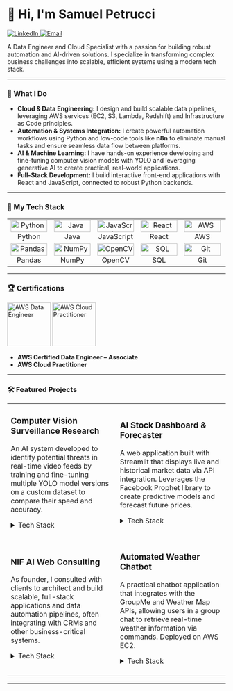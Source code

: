 # 👋 Hi, I'm Samuel Petrucci

<a href="https://www.linkedin.com/in/samuel-petrucci-51360b225/">
    <img src="https://img.shields.io/badge/LinkedIn-0077B5?style=for-the-badge&logo=linkedin&logoColor=white" alt="LinkedIn">
</a>
<a href="mailto:Samuel.Petrucci@outlook.com">
    <img src="https://img.shields.io/badge/Email-0078D4?style=for-the-badge&logo=microsoft-outlook&logoColor=white" alt="Email">
</a>

A Data Engineer and Cloud Specialist with a passion for building robust automation and AI-driven solutions. I specialize in transforming complex business challenges into scalable, efficient systems using a modern tech stack.

---

### 🚀 What I Do

* **Cloud & Data Engineering:** I design and build scalable data pipelines, leveraging AWS services (EC2, S3, Lambda, Redshift) and Infrastructure as Code principles.
* **Automation & Systems Integration:** I create powerful automation workflows using Python and low-code tools like **n8n** to eliminate manual tasks and ensure seamless data flow between platforms.
* **AI & Machine Learning:** I have hands-on experience developing and fine-tuning computer vision models with YOLO and leveraging generative AI to create practical, real-world applications.
* **Full-Stack Development:** I build interactive front-end applications with React and JavaScript, connected to robust Python backends.

---

### 🔧 My Tech Stack

<table>
  <tr>
    <td align="center" width="96">
      <img src="https://img.shields.io/badge/Python-3776AB?style=for-the-badge&logo=python&logoColor=white" alt="Python" width="84" height="28" />
      <br>Python
    </td>
    <td align="center" width="96">
      <img src="https://img.shields.io/badge/Java-ED8B00?style=for-the-badge&logo=openjdk&logoColor=white" alt="Java" width="84" height="28" />
      <br>Java
    </td>
    <td align="center" width="96">
      <img src="https://img.shields.io/badge/JavaScript-F7DF1E?style=for-the-badge&logo=javascript&logoColor=black" alt="JavaScript" width="84" height="28" />
      <br>JavaScript
    </td>
    <td align="center" width="96">
      <img src="https://img.shields.io/badge/React-20232A?style=for-the-badge&logo=react&logoColor=61DAFB" alt="React" width="84" height="28" />
      <br>React
    </td>
    <td align="center" width="96">
      <img src="https://img.shields.io/badge/AWS-232F3E?style=for-the-badge&logo=amazon-aws&logoColor=white" alt="AWS" width="84" height="28" />
      <br>AWS
    </td>
    <td align="center" width="96">
      <img src="https://img.shields.io/badge/Docker-2496ED?style=for-the-badge&logo=docker&logoColor=white" alt="Docker" width="84" height="28" />
      <br>Docker
    </td>
     <td align="center" width="96">
      <img src="https://img.shields.io/badge/n8n-1A1A1A?style=for-the-badge&logo=n8n&logoColor=white" alt="n8n" width="84" height="28" />
      <br>n8n
    </td>
  </tr>
  <tr>
    <td align="center" width="96">
      <img src="https://img.shields.io/badge/Pandas-150458?style=for-the-badge&logo=pandas&logoColor=white" alt="Pandas" width="84" height="28" />
      <br>Pandas
    </td>
    <td align="center" width="96">
      <img src="https://img.shields.io/badge/Numpy-013243?style=for-the-badge&logo=numpy&logoColor=white" alt="NumPy" width="84" height="28" />
      <br>NumPy
    </td>
    <td align="center" width="96">
      <img src="https://img.shields.io/badge/OpenCV-5C3EE8?style=for-the-badge&logo=opencv&logoColor=white" alt="OpenCV" width="84" height="28" />
      <br>OpenCV
    </td>
    <td align="center" width="96">
      <img src="https://img.shields.io/badge/SQL-025E8C?style=for-the-badge&logo=postgresql&logoColor=white" alt="SQL" width="84" height="28" />
      <br>SQL
    </td>
    <td align="center" width="96">
      <img src="https://img.shields.io/badge/Git-F05032?style=for-the-badge&logo=git&logoColor=white" alt="Git" width="84" height="28" />
      <br>Git
    </td>
    <td align="center" width="96">
      <img src="https://img.shields.io/badge/Streamlit-FF4B4B?style=for-the-badge&logo=streamlit&logoColor=white" alt="Streamlit" width="84" height="28" />
      <br>Streamlit
    </td>
    <td align="center" width="96">
      <img src="https://img.shields.io/badge/Flask-000000?style=for-the-badge&logo=flask&logoColor=white" alt="Flask" width="84" height="28" />
      <br>Flask
    </td>
  </tr>
</table>

---

### 🏆 Certifications

<div>
    <img src="https://images.credly.com/size/110x110/images/00634f82-b07f-46db-a157-d27315366034/image.png" alt="AWS Data Engineer" width="100" />
    <img src="https://images.credly.com/size/110x110/images/0e284c3f-5164-4b21-8660-0d84737941bc/image.png" alt="AWS Cloud Practitioner" width="100" />
</div>

* **AWS Certified Data Engineer – Associate**
* **AWS Cloud Practitioner**

---

### 🛠️ Featured Projects

<table>
  <tr>
    <td width="50%">
      <h3>Computer Vision Surveillance Research</h3>
      <p>An AI system developed to identify potential threats in real-time video feeds by training and fine-tuning multiple YOLO model versions on a custom dataset to compare their speed and accuracy.</p>
      <details>
        <summary>Tech Stack</summary>
        <br />
        <img src="https://img.shields.io/badge/Python-3776AB?style=for-the-badge&logo=python&logoColor=white" />
        <img src="https://img.shields.io/badge/OpenCV-5C3EE8?style=for-the-badge&logo=opencv&logoColor=white" />
        <img src="https://img.shields.io/badge/YOLO-00FFFF?style=for-the-badge&logo=yolo&logoColor=black" />
      </details>
      <br />
    </td>
    <td width="50%">
      <h3>AI Stock Dashboard & Forecaster</h3>
      <p>A web application built with Streamlit that displays live and historical market data via API integration. Leverages the Facebook Prophet library to create predictive models and forecast future prices.</p>
       <details>
        <summary>Tech Stack</summary>
        <br />
        <img src="https://img.shields.io/badge/Python-3776AB?style=for-the-badge&logo=python&logoColor=white" />
        <img src="https://img.shields.io/badge/Streamlit-FF4B4B?style=for-the-badge&logo=streamlit&logoColor=white" />
        <img src="https://img.shields.io/badge/Pandas-150458?style=for-the-badge&logo=pandas&logoColor=white" />
        <img src="https://img.shields.io/badge/AWS-EC2-FF9900?style=for-the-badge&logo=amazon-aws" />
      </details>
      <br />
    </td>
  </tr>
    <tr>
    <td width="50%">
      <h3>NIF AI Web Consulting</h3>
      <p>As founder, I consulted with clients to architect and build scalable, full-stack applications and data automation pipelines, often integrating with CRMs and other business-critical systems.</p>
       <details>
        <summary>Tech Stack</summary>
        <br />
        <img src="https://img.shields.io/badge/React-61DAFB?style=for-the-badge&logo=react&logoColor=black" />
        <img src="https://img.shields.io/badge/Python-3776AB?style=for-the-badge&logo=python&logoColor=white" />
        <img src="https://img.shields.io/badge/AWS-Lambda-FF9900?style=for-the-badge&logo=amazon-aws" />
        <img src="https://img.shields.io/badge/n8n-121212?style=for-the-badge&logo=n8n&logoColor=white" />
      </details>
      <br />
    </td>
    <td width="50%">
      <h3>Automated Weather Chatbot</h3>
      <p>A practical chatbot application that integrates with the GroupMe and Weather Map APIs, allowing users in a group chat to retrieve real-time weather information via commands. Deployed on AWS EC2.</p>
       <details>
        <summary>Tech Stack</summary>
        <br />
        <img src="https://img.shields.io/badge/Python-3776AB?style=for-the-badge&logo=python&logoColor=white" />
        <img src="https://img.shields.io/badge/Flask-000000?style=for-the-badge&logo=flask&logoColor=white" />
        <img src="https://img.shields.io/badge/AWS-EC2-FF9900?style=for-the-badge&logo=amazon-aws" />
      </details>
      <br />
    </td>
  </tr>
</table>

---
